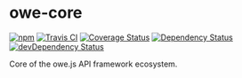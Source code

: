 # owe-core

[![npm](https://img.shields.io/npm/v/owe-core.svg)](https://www.npmjs.com/package/owe-core) [![Travis CI](https://api.travis-ci.org/runnr/owe-core.svg)](https://travis-ci.org/runnr/owe-core) [![Coverage Status](https://coveralls.io/repos/runnr/owe-core/badge.svg?branch=master&service=github)](https://coveralls.io/github/runnr/owe-core?branch=master) [![Dependency Status](https://david-dm.org/runnr/owe-core.svg)](https://david-dm.org/runnr/owe-core) [![devDependency Status](https://david-dm.org/runnr/owe-core/dev-status.svg)](https://david-dm.org/runnr/owe-core#info=devDependencies)

Core of the owe.js API framework ecosystem.
